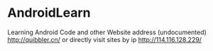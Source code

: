 # AndroidLearn
Learning Android Code and other
Website address (undocumented)
http://quibbler.cn/
or directly visit sites by ip
http://114.116.128.229/
